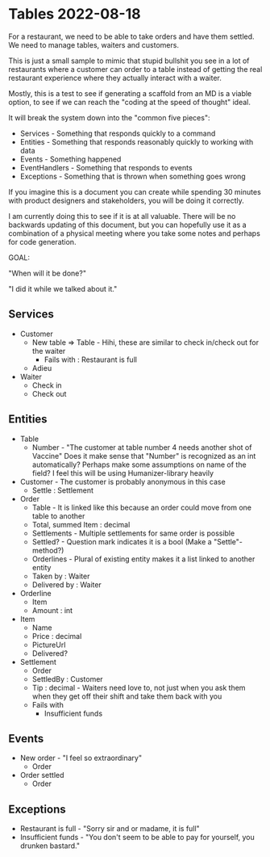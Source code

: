 ﻿# Tables 2022-08-18

For a restaurant, we need to be able to take orders and have them settled. We need to manage tables, waiters and customers.

This is just a small sample to mimic that stupid bullshit you see in a lot of restaurants where a customer can order to a table instead of getting the real restaurant experience where they actually interact with a waiter.

Mostly, this is a test to see if generating a scaffold from an MD is a viable option, to see if we can reach the "coding at the speed of thought" ideal.

It will break the system down into the "common five pieces":

- Services - Something that responds quickly to a command
- Entities - Something that responds reasonably quickly to working with data
- Events - Something happened
- EventHandlers - Something that responds to events
- Exceptions - Something that is thrown when something goes wrong

If you imagine this is a document you can create while spending 30 minutes with product designers and stakeholders, you will be doing it correctly.

I am currently doing this to see if it is at all valuable. There will be no backwards updating of this document, but you can hopefully use it as a combination of a physical meeting where you take some notes and perhaps for code generation.

GOAL: 

"When will it be done?"

"I did it while we talked about it."

## Services

- Customer
    * New table => Table - Hihi, these are similar to check in/check out for the waiter
        - Fails with : Restaurant is full
    * Adieu    
- Waiter
    - Check in
    - Check out

## Entities

- Table
    - Number - "The customer at table number 4 needs another shot of Vaccine" Does it make sense that "Number" is recognized as an int automatically? Perhaps make some assumptions on name of the field? I feel this will be using Humanizer-library heavily
- Customer - The customer is probably anonymous in this case
    - Settle : Settlement
- Order
    - Table - It is linked like this because an order could move from one table to another
    - Total, summed Item : decimal
    - Settlements - Multiple settlements for same order is possible
    - Settled? - Question mark indicates it is a bool (Make a "Settle"-method?)
    - Orderlines - Plural of existing entity makes it a list linked to another entity
    - Taken by : Waiter
    - Delivered by : Waiter
- Orderline
    - Item
    - Amount : int    
- Item
    - Name
    - Price : decimal
    - PictureUrl
    - Delivered?
- Settlement
    - Order
    - SettledBy : Customer
    - Tip : decimal - Waiters need love to, not just when you ask them when they get off their shift and take them back with you
    - Fails with
        - Insufficient funds

## Events

- New order - "I feel so extraordinary"
    - Order
- Order settled
    - Order

## Exceptions

- Restaurant is full - "Sorry sir and or madame, it is full"
- Insufficient funds - "You don't seem to be able to pay for yourself, you drunken bastard."
